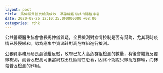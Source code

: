 ```yaml
---
layout: post
title: 馬仲儀質普及檢測成效　聶德權指可找出隱性患者
date: 2020-08-26 12:10:35.000000000 +08:00
categories: rthk
---
```


公共醫療醫生協會會長馬仲儀質疑，全民檢測對疫情控制是否有幫助，尤其現時疫情已慢慢緩和，認為應集中資源針對高危群組進行檢測。

公務員事務局局長聶德權反駁，政府已加大高危群組檢測的數量，稍後會繼續反覆做檢測，而普及檢測可讓當局找出社區隱性患者，因此不能說只做高危群組，而抹殺普及檢測的作用。
